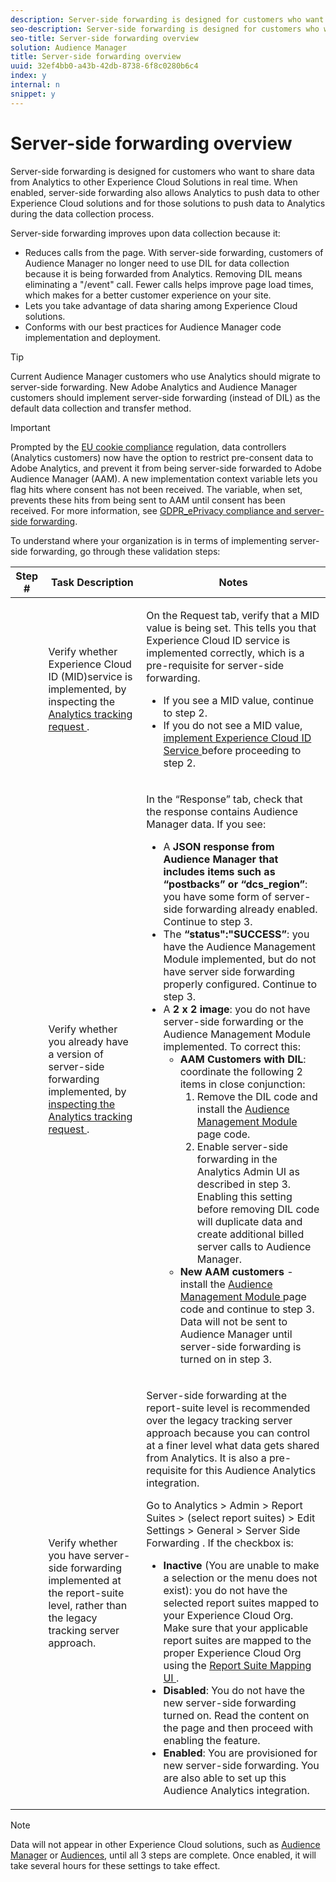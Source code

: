 ```yaml
---
description: Server-side forwarding is designed for customers who want to share data from Analytics to other Experience Cloud Solutions in real time. When enabled, server-side forwarding also allows Analytics to push data to other Experience Cloud solutions and for those solutions to push data to Analytics during the data collection process.
seo-description: Server-side forwarding is designed for customers who want to share data from Analytics to other Experience Cloud Solutions in real time. When enabled, server-side forwarding also allows Analytics to push data to other Experience Cloud solutions and for those solutions to push data to Analytics during the data collection process.
seo-title: Server-side forwarding overview
solution: Audience Manager
title: Server-side forwarding overview
uuid: 32ef4bb0-a43b-42db-8738-6f8c0280b6c4
index: y
internal: n
snippet: y
---
```


# Server-side forwarding overview

Server-side forwarding is designed for customers who want to share data from Analytics to other Experience Cloud Solutions in real time. When enabled, server-side forwarding also allows Analytics to push data to other Experience Cloud solutions and for those solutions to push data to Analytics during the data collection process.

Server-side forwarding improves upon data collection because it:

* Reduces calls from the page. With server-side forwarding, customers of Audience Manager no longer need to use DIL for data collection because it is being forwarded from Analytics. Removing DIL means eliminating a&nbsp;"/event"&nbsp;call. Fewer calls helps improve page load times, which makes for a better customer experience on your site. 
* Lets you take advantage of data sharing among Experience Cloud solutions. 
* Conforms with our best practices for Audience Manager code implementation and deployment.

>[!TIP]
>
>Current Audience Manager customers who use Analytics should migrate to server-side forwarding. New Adobe Analytics and Audience Manager customers should implement server-side forwarding (instead of DIL) as the default data collection and transfer method.

>[!IMPORTANT]
>
>Prompted by the [EU cookie compliance](http://ec.europa.eu/ipg/basics/legal/cookies/index_en.htm) regulation, data controllers (Analytics customers) now have the option to restrict pre-consent data to Adobe Analytics, and prevent it from being server-side forwarded to Adobe Audience Manager (AAM). A new implementation context variable lets you flag hits where consent has not been received. The variable, when set, prevents these hits from being sent to AAM until consent has been received. For more information, see [GDPR_ePrivacy compliance and server-side forwarding](../../../integrate/c-audience-analytics/c-workflow/ssf-gdpr.md#concept_86B216635E9A49F9B3DBBBD4DFD8AAF6).

To understand where your organization is in terms of implementing server-side forwarding, go through these validation steps: 

<table id="table_1202921AB8D34AC58C0FED2E665AA8EF"> 
 <thead> 
  <tr> 
   <th colname="col1" class="entry"> Step # </th> 
   <th colname="col2" class="entry"> Task Description </th> 
   <th colname="col3" class="entry"> Notes </th> 
  </tr> 
 </thead>
 <tbody> 
  <tr> 
   <td colname="col1"> <p style="text-align: center;"> <img href="assets/step1_icon.png" id="image_9E7E759DF38A4AF584FB87171AA954D2" /> </p> </td> 
   <td colname="col2"> <p>Verify whether Experience Cloud ID (MID)service is implemented, by inspecting the <a href="https://marketing.adobe.com/resources/help/en_US/mcvid/mcvid-test-verify.html" format="html" scope="external"> Analytics tracking request </a>. </p> </td> 
   <td colname="col3"> <p>On the <span class="uicontrol"> Request </span> tab, verify that a MID value is being set. This tells you that Experience Cloud ID service is implemented correctly, which is a pre-requisite for server-side forwarding. </p> 
    <ul id="ul_BB3331B9E4294C8483A9E54908B3BDD8"> 
     <li id="li_875DCD2EB2144EB48788349D2A263982">If you see a MID value, continue to step 2. </li> 
     <li id="li_938CE41E171A4B7BB56F37AB165C2A44">If you do not see a MID value, <a href="https://marketing.adobe.com/resources/help/en_US/mcvid/mcvid-implementation-guides.html" format="html" scope="external"> implement Experience Cloud ID Service </a> before proceeding to step 2. </li> 
    </ul> </td> 
  </tr> 
  <tr> 
   <td colname="col1"> <p style="text-align: center;"> <img href="assets/step2_icon.png" id="image_F83BEDD80FE343E6A1F4010F5D9C3F57" /> </p> </td> 
   <td colname="col2"> <p>Verify whether you already have a version of server-side forwarding implemented, by <a href="../../../integrate/c-audience-analytics/c-workflow/ssf-verify.md#concept_E2E585082D91422296924B9B6FCA97CC" format="dita" scope="local"> inspecting the Analytics tracking request </a>. </p> </td> 
   <td colname="col3"> <p>In the “Response” tab, check that the response contains Audience Manager data. If you see: </p> 
    <ul id="ul_155BD7A4AE334E82B77C4CA1AC3AA8BF"> 
     <li id="li_0E4C3C95BC594A05909289A2D8AD28B3">A <b>JSON response from Audience Manager that includes items such as “postbacks” or “dcs_region”</b>: you have some form of server-side forwarding already enabled. Continue to step 3. </li> 
     <li id="li_050B15A614364581AEAD50A61110D493">The <b>“status":"SUCCESS”</b>: you have the Audience Management Module implemented, but do not have server side forwarding properly configured. Continue to step 3. </li> 
     <li id="li_39F0E95ABAC34483A058420CFA021E3B">A <b>2 x 2 image</b>: you do not have server-side forwarding or the Audience Management Module implemented. To correct this: 
      <ul id="ul_DFFDEEFDD5F048D4BD8DE84091D10191"> 
       <li id="li_BF2207217328467CA42696DBF99D7ECD"><b>AAM Customers with DIL</b>: coordinate the following 2 items in close conjunction: 
        <ol id="ol_B93D1A47FB9F43908FA6C45C93D45CD7"> 
         <li id="li_0F670A41BED44E09B07E696365B9FE08">Remove the DIL code and install the <a href="https://marketing.adobe.com/resources/help/en_US/aam/c_profiles_audiences.html" format="html" scope="external"> Audience Management Module </a> page code. </li> 
         <li id="li_F68F1C1D637F4AEA8349109D7B7B8F36">Enable server-side forwarding in the Analytics Admin UI as described in step 3. Enabling this setting before removing DIL code will duplicate data and create additional billed server calls to Audience Manager. </li> 
        </ol> </li> 
       <li id="li_E146966CF75C4229AABB9E8FCEA32F50"><b>New AAM customers</b> - install the <a href="https://marketing.adobe.com/resources/help/en_US/aam/c_profiles_audiences.html" format="html" scope="external"> Audience Management Module </a> page code and continue to step 3. Data will not be sent to Audience Manager until server-side forwarding is turned on in step 3. </li> 
      </ul> </li> 
    </ul> </td> 
  </tr> 
  <tr> 
   <td colname="col1"> <p style="text-align: center;"> <img href="assets/step3_icon.png" id="image_FA535B68EF684D82A3FFEE67771EFFF9" /> </p> </td> 
   <td colname="col2"> <p>Verify whether you have server-side forwarding implemented at the report-suite level, rather than the legacy tracking server approach. </p> </td> 
   <td colname="col3"> <p>Server-side forwarding at the report-suite level is recommended over the legacy tracking server approach because you can control at a finer level what data gets shared from Analytics. It is also a pre-requisite for this Audience Analytics integration. </p> <p>Go to <span class="ignoretag"> <span class="uicontrol"> Analytics </span>  &gt; <span class="uicontrol"> Admin </span>  &gt; <span class="uicontrol"> Report Suites </span>  &gt; <span class="uicontrol"> (select report suites) </span>  &gt; <span class="uicontrol"> Edit Settings </span>  &gt; <span class="uicontrol"> General </span>  &gt; <span class="uicontrol"> Server Side Forwarding </span> </span>. If the checkbox is: </p> 
    <ul id="ul_C394EBED4763431CB16095B54EA6C267"> 
     <li id="li_D5BF3D103AA3486FA3556FE94753E5C3"><b>Inactive</b> (You are unable to make a selection or the menu does not exist): you do not have the selected report suites mapped to your Experience Cloud Org. Make sure that your applicable report suites are mapped to the proper Experience Cloud Org using the <a href="https://marketing.adobe.com/resources/help/en_US/mcloud/report-suite-mapping.html" format="html" scope="external"> Report Suite Mapping UI </a>. </li> 
     <li id="li_43EBF40BBEC741D3AEA8262F21248902"><b>Disabled</b>: You do not have the new server-side forwarding turned on. Read the content on the page and then proceed with enabling the feature. </li> 
     <li id="li_767FCC14BCF04C0CBCD2B0B4459EE68A"><b>Enabled</b>: You are provisioned for new server-side forwarding. You are also able to set up this Audience Analytics integration. </li> 
    </ul> </td> 
  </tr> 
 </tbody> 
</table>

>[!NOTE]
>
>Data will not appear in&nbsp;other Experience Cloud solutions, such as [Audience Manager](https://marketing.adobe.com/resources/help/en_US/aam/c_aam_home.html)&nbsp;or [Audiences](https://marketing.adobe.com/resources/help/en_US/mcloud/audience_library.html),&nbsp;until all 3 steps are complete. Once enabled, it will take several hours for these settings to take effect.

